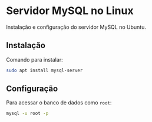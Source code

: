 # Servidor MySQL no Linux
Instalação e configuração do servidor MySQL no Ubuntu.

## Instalação
Comando para instalar:
```bash
sudo apt install mysql-server
```

## Configuração
Para acessar o banco de dados como `root`:
```bash
mysql -u root -p
```
